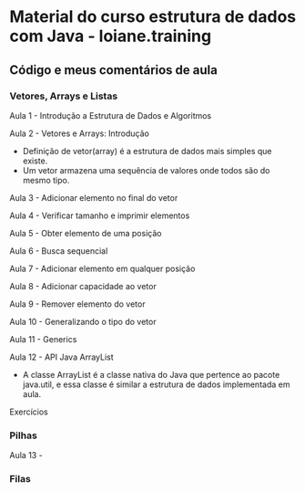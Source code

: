 # Material do curso estrutura de dados com Java - loiane.training

## Código e meus comentários de aula

### Vetores, Arrays e Listas

Aula 1 - Introdução a Estrutura de Dados e Algoritmos

Aula 2 - Vetores e Arrays: Introdução
* Definição de vetor(array) é a estrutura de dados mais simples que existe. 
* Um vetor armazena uma sequência de valores onde todos são do mesmo tipo.

Aula 3 - Adicionar elemento no final do vetor

Aula 4 - Verificar tamanho e imprimir elementos

Aula 5 - Obter elemento de uma posição

Aula 6 - Busca sequencial

Aula 7 - Adicionar elemento em qualquer posição

Aula 8 - Adicionar capacidade ao vetor

Aula 9 - Remover elemento do vetor

Aula 10 - Generalizando o tipo do vetor

Aula 11 - Generics

Aula 12 - API Java ArrayList
* A classe ArrayList é a classe nativa do Java que pertence ao pacote java.util, e essa classe é similar a estrutura de dados implementada em aula.

Exercícios

### Pilhas
Aula 13 - 
### Filas




